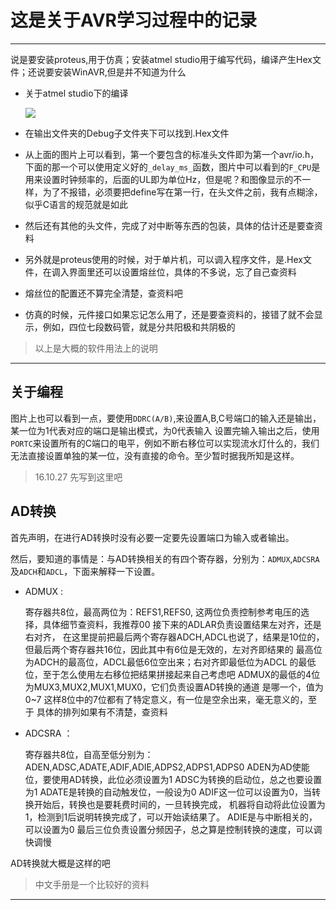 # 这是关于AVR学习过程中的记录

___

说是要安装proteus,用于仿真；安装atmel studio用于编写代码，编译产生Hex文件；还说要安装WinAVR,但是并不知道为什么


* 关于atmel studio下的编译

  ![](http://i.imgur.com/SIru9P3.png)

* 在输出文件夹的Debug子文件夹下可以找到.Hex文件

* 从上面的图片上可以看到，第一个要包含的标准头文件即为第一个avr/io.h，下面的那一个可以使用定义好的`_delay_ms_`函数，图片中可以看到的`F_CPU`是用来设置时钟频率的，后面的UL即为单位Hz，但是呢？和图像显示的不一样，为了不报错，必须要把define写在第一行，在头文件之前，我有点糊涂，似乎C语言的规范就是如此

* 然后还有其他的头文件，完成了对中断等东西的包装，具体的估计还是要查资料

* 另外就是proteus使用的时候，对于单片机，可以调入程序文件，是.Hex文件，在调入界面里还可以设置熔丝位，具体的不多说，忘了自己查资料
* 熔丝位的配置还不算完全清楚，查资料吧

* 仿真的时候，元件接口如果忘记怎么用了，还是要查资料的，接错了就不会显示，例如，四位七段数码管，就是分共阳极和共阴极的


> 以上是大概的软件用法上的说明

___

## 关于编程

图片上也可以看到一点，要使用`DDRC(A/B)`,来设置A,B,C号端口的输入还是输出，某一位为1代表对应的端口是输出模式，为0代表输入
设置完输入输出之后，使用`PORTC`来设置所有的C端口的电平，例如不断右移位可以实现流水灯什么的，我们无法直接设置单独的某一位，没有直接的命令。至少暂时据我所知是这样。

> 16.10.27 先写到这里吧


## AD转换

首先声明，在进行AD转换时没有必要一定要先设置端口为输入或者输出。

然后，要知道的事情是：与AD转换相关的有四个寄存器，分别为：`ADMUX`,`ADCSRA`及`ADCH`和`ADCL`，下面来解释一下设置。

* ADMUX :

   寄存器共8位，最高两位为：REFS1,REFS0,
   	这两位负责控制参考电压的选择，具体细节查资料，我推荐00
   	接下来的ADLAR负责设置结果左对齐，还是右对齐，
   	在这里提前把最后两个寄存器ADCH,ADCL也说了，结果是10位的，
   	但最后两个寄存器共16位，因此其中有6位是无效的，左对齐即结果的
   	最高位为ADCH的最高位，ADCL最低6位空出来；右对齐即最低位为ADCL
   	的最低位，至于怎么使用左右移位把结果拼接起来自己考虑吧
   	ADMUX的最低的4位为MUX3,MUX2,MUX1,MUX0，它们负责设置AD转换的通道
   	是哪一个，值为0~7
   	这样8位中的7位都有了特定意义，有一位是空余出来，毫无意义的，至于
   	具体的排列如果有不清楚，查资料

* ADCSRA ：

   寄存器共8位，自高至低分别为：ADEN,ADSC,ADATE,ADIF,ADIE,ADPS2,ADPS1,ADPS0
   	ADEN为AD使能位，要使用AD转换，此位必须设置为1
   	ADSC为转换的启动位，总之也要设置为1
   	ADATE是转换的自动触发位，一般设为0
   	ADIF这一位可以设置为0，当转换开始后，转换也是要耗费时间的，一旦转换完成，
   	机器将自动将此位设置为1，检测到1后说明转换完成了，可以开始读结果了。
   	ADIE是与中断相关的，可以设置为0
   	最后三位负责设置分频因子，总之算是控制转换的速度，可以调快调慢

AD转换就大概是这样的吧

> 中文手册是一个比较好的资料

---

